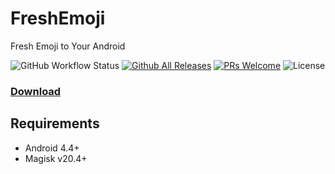 # FreshEmoji
Fresh Emoji to Your Android

![GitHub Workflow Status](https://img.shields.io/github/workflow/status/yuk7/FreshEmoji/Build%20CI?style=flat-square)
[![Github All Releases](https://img.shields.io/github/downloads/yuk7/FreshEmoji/total.svg?style=flat-square)](https://github.com/yuk7/FreshEmoji/releases/latest)
[![PRs Welcome](https://img.shields.io/badge/PRs-welcome-brightgreen.svg?style=flat-square)](http://makeapullrequest.com)
![License](https://img.shields.io/github/license/yuk7/FreshEmoji.svg?style=flat-square)

### [Download](https://github.com/yuk7/FreshEmoji/releases/latest) 

## Requirements
* Android 4.4+
* Magisk v20.4+